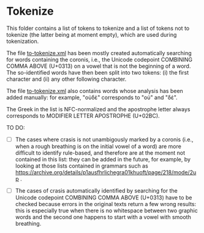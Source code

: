# Tokenize

This folder contains a list of tokens to tokenize and a list of tokens not to
tokenize (the latter being at moment empty), which are used during
tokenization.

The file [to-tokenize.xml](./texts/to-tokenize.xml)
has been mostly created automatically
searching for words containing the coronis, i.e., the Unicode codepoint
COMBINING COMMA ABOVE (U+0313) on a vowel that is not the beginning of a word.
The so-identified words have then been split into two tokens: (i) the first
character and (ii) any other following character.

The file [to-tokenize.xml](./texts/to-tokenize.xml)
also contains words whose analysis has been
added manually: for example, "οὐδὲ" corresponds to "οὐ" and "δὲ".

The Greek in the list is NFC-normalized and the apostrophe letter always
corresponds to MODIFIER LETTER APOSTROPHE (U+02BC).


TO DO:

- [ ] The cases where crasis is not unambigously marked by a coronis (i.e.,
when a rough breathing is on the initial vowel of a word) are more
difficult to identify
rule-based, and therefore are at the moment not contained in this list:
they can be added in the future, for example, by looking at those lists
contained in grammars such as
https://archive.org/details/p1ausfhrlichegra01khuoft/page/218/mode/2up .

- [ ] The cases of crasis automatically identified by searching for
the Unicode codepoint COMBINING COMMA ABOVE (U+0313) have to be checked
because errors in the original texts return a few wrong results:
this is especially true when there is no whitespace between
two graphic words and the second one happens to start with a vowel
with smooth breathing.
